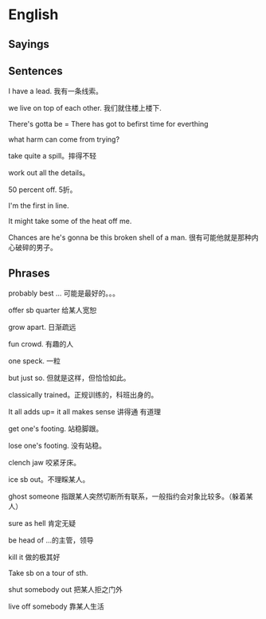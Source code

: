 # English

## Sayings

## Sentences

I have a lead. 我有一条线索。

we live on top of each other. 我们就住楼上楼下.

There's gotta be = There has got to befirst time for everthing

what harm can come from trying?

take quite a spill。摔得不轻

work out all the details。

50 percent off. 5折。

I'm the first in line.

It might take some of the heat off me.

Chances are he's gonna be this broken shell of a man. 很有可能他就是那种内心破碎的男子。

## Phrases

probably best ... 可能是最好的。。。

offer sb quarter 给某人宽恕

grow apart. 日渐疏远

fun crowd. 有趣的人

one speck. 一粒

but just so. 但就是这样，但恰恰如此。

classically trained。正规训练的，科班出身的。

It all adds up= it all makes sense 讲得通 有道理

get one's footing. 站稳脚跟。

lose one's footing. 没有站稳。

clench jaw 咬紧牙床。

ice sb out。不理睬某人。

ghost someone 指跟某人突然切断所有联系，一般指约会对象比较多。（躲着某人）

sure as hell 肯定无疑

be head of ...的主管，领导

kill it 做的极其好

Take sb on a tour of sth.

shut somebody out 把某人拒之门外

live off somebody 靠某人生活